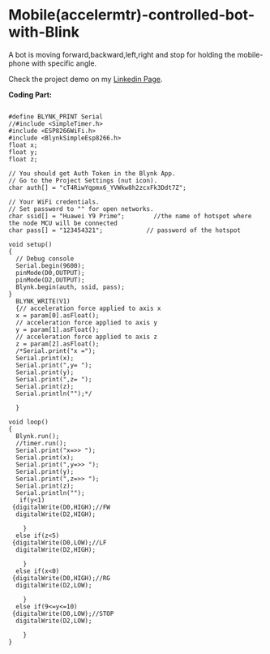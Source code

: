 # Mobile(accelermtr)-controlled-bot-with-Blink
A bot is moving forward,backward,left,right and stop for holding the mobile-phone with specific angle. 

Check the project demo on my [Linkedin Page](https://www.linkedin.com/posts/manish-pakhira-bb7333171_gyroscope-nodemcu-blynk-activity-6623178485751996416-1Gc7/).

**Coding Part:**

```

#define BLYNK_PRINT Serial
//#include <SimpleTimer.h> 
#include <ESP8266WiFi.h>
#include <BlynkSimpleEsp8266.h>
float x;
float y;
float z;

// You should get Auth Token in the Blynk App.
// Go to the Project Settings (nut icon).
char auth[] = "cT4RiwYqpmx6_YVWkw8h2zcxFk3Ddt7Z";

// Your WiFi credentials.
// Set password to "" for open networks.
char ssid[] = "Huawei Y9 Prime";        //the name of hotspot where the node MCU will be connected
char pass[] = "123454321";            // password of the hotspot

void setup()
{
  // Debug console
  Serial.begin(9600);
  pinMode(D0,OUTPUT);
  pinMode(D2,OUTPUT);
  Blynk.begin(auth, ssid, pass);
}
  BLYNK_WRITE(V1)
  {// acceleration force applied to axis x
  x = param[0].asFloat();
  // acceleration force applied to axis y
  y = param[1].asFloat();
  // acceleration force applied to axis z
  z = param[2].asFloat();
  /*Serial.print("x =");
  Serial.print(x);
  Serial.print(",y= ");
  Serial.print(y);
  Serial.print(",z= ");
  Serial.print(z);
  Serial.println("");*/
 
  }

void loop()
{
  Blynk.run();
  //timer.run();
  Serial.print("x=>> ");
  Serial.print(x);
  Serial.print(",y=>> ");
  Serial.print(y);
  Serial.print(",z=>> ");
  Serial.print(z);
  Serial.println("");
   if(y<1)
 {digitalWrite(D0,HIGH);//FW
  digitalWrite(D2,HIGH);

    }
  else if(z<5)
 {digitalWrite(D0,LOW);//LF
  digitalWrite(D2,HIGH);

    }
  else if(x<0)
 {digitalWrite(D0,HIGH);//RG
  digitalWrite(D2,LOW);

    }
  else if(9<=y<=10)
 {digitalWrite(D0,LOW);//STOP
  digitalWrite(D2,LOW);

    }
}

```
